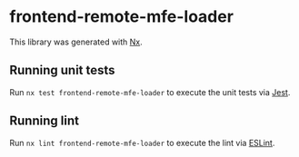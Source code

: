# frontend-remote-mfe-loader

This library was generated with [Nx](https://nx.dev).

## Running unit tests

Run `nx test frontend-remote-mfe-loader` to execute the unit tests via [Jest](https://jestjs.io).

## Running lint

Run `nx lint frontend-remote-mfe-loader` to execute the lint via [ESLint](https://eslint.org/).

